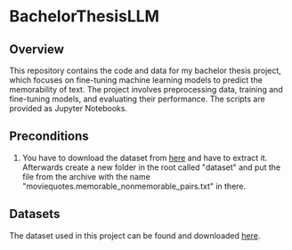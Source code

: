 # BachelorThesisLLM

## Overview

This repository contains the code and data for my bachelor thesis project, which focuses on fine-tuning machine learning models to predict the memorability of text. The project involves preprocessing data, training and fine-tuning models, and evaluating their performance. The scripts are provided as Jupyter Notebooks.

## Preconditions

1. You have to download the dataset from [here](https://www.cs.cornell.edu/~cristian/memorability_files/cornell_movie_quotes_corpus.zip) and have to extract it. Afterwards create a new folder in the root called "dataset" and put the file from the archive with the name "moviequotes.memorable_nonmemorable_pairs.txt" in there.

## Datasets

The dataset used in this project can be found and downloaded [here](https://www.cs.cornell.edu/~cristian/memorability.html).
